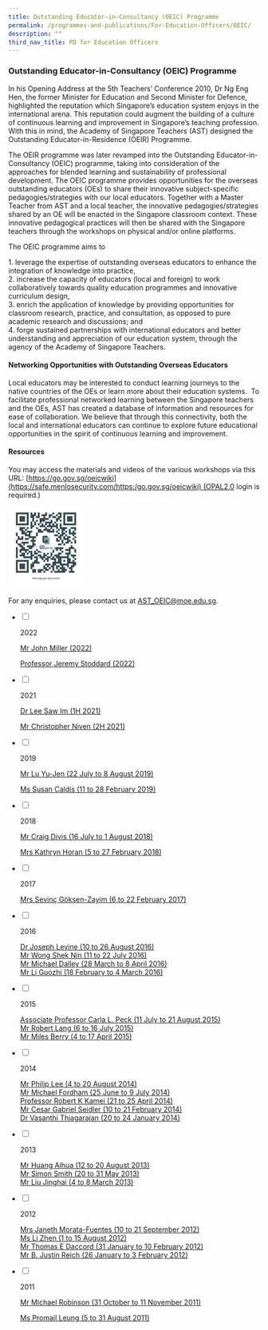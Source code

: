 ```yaml
---
title: Outstanding Educator–in–Consultancy (OEIC) Programme
permalink: /programmes-and-publications/For-Education-Officers/OEIC/
description: ""
third_nav_title: PD for Education Officers
---
```

### Outstanding Educator-in-Consultancy (OEIC) Programme

In his Opening Address at the 5th Teachers’ Conference 2010, Dr Ng Eng Hen, the former Minister for Education and Second Minister for Defence, highlighted the reputation which Singapore’s education system enjoys in the international arena. This reputation could augment the building of a culture of continuous learning and improvement in Singapore’s teaching profession. With this in mind, the Academy of Singapore Teachers (AST) designed the Outstanding Educator-in-Residence (OEIR) Programme.

The OEIR programme was later revamped into the Outstanding Educator-in-Consultancy (OEIC) programme, taking into consideration of the approaches for blended learning and sustainability of professional development. The OEIC programme provides opportunities for the overseas outstanding educators (OEs) to share their innovative subject-specific pedagogies/strategies with our local educators. Together with a Master Teacher from AST and a local teacher, the innovative pedagogies/strategies shared by an OE will be enacted in the Singapore classroom context. These innovative pedagogical practices will then be shared with the Singapore teachers through the workshops on physical and/or online platforms.

The OEIC programme aims to

1\.  leverage the expertise of outstanding overseas educators to enhance the integration of knowledge into practice, <br>
2.  increase the capacity of educators (local and foreign) to work collaboratively towards quality education programmes and innovative curriculum design,<br>
3.  enrich the application of knowledge by providing opportunities for classroom research, practice, and consultation, as opposed to pure academic research and discussions; and <Br>
4.  forge sustained partnerships with international educators and better understanding and appreciation of our education system, through the agency of the Academy of Singapore Teachers.

#### Networking Opportunities with Outstanding Overseas Educators
 

Local educators may be interested to conduct learning journeys to the native countries of the OEs or learn more about their education systems.  To facilitate professional networked learning between the Singapore teachers and the OEs, AST has created a database of information and resources for ease of collaboration. We believe that through this connectivity, both the local and international educators can continue to explore future educational opportunities in the spirit of continuous learning and improvement.

#### Resources
 

You may access the materials and videos of the various workshops via this URL: [https://go.gov.sg/oeicwiki](https://safe.menlosecurity.com/https:/go.gov.sg/oeicwiki) (OPAL2.0 login is required.)

<img src="/images/oeicqr.png" style="width:30%">

For any enquiries, please contact us at [AST\_OEIC@moe.edu.sg](mailto:AST_OEIC@moe.edu.sg).

<ul class="jekyllcodex_accordion">  
  
<li>  
  
<input type="checkbox" id="accordion1">  
  
<label for="accordion1">2022</label>  
  
<div>  
  
<p>
<a href="https://staging.d2dfevnwgxersp.amplifyapp.com/oeic/Mr-John-Miller/">Mr John Miller (2022)</a><br> 
	
<a href="https://staging.d2dfevnwgxersp.amplifyapp.com/oeic/Professor-Jeremy-Stoddard/">Professor Jeremy Stoddard (2022)</a>
</p>  
  
</div>  
  
</li>  
<li>  
  
<input type="checkbox" id="accordion2">  
  
<label for="accordion2">2021</label>  
  
<div>  
  
<p>
<a href="https://staging.d2dfevnwgxersp.amplifyapp.com/oeic/Dr-Lee-Saw-Im/">Dr Lee Saw Im (1H 2021)</a><br> 
	
<a href="https://staging.d2dfevnwgxersp.amplifyapp.com/oeic/Mr-Christopher-Niven/">Mr Christopher Niven (2H 2021)</a>
</p>  
  
</div>  
  
</li>  
 
<li>  
  
<input type="checkbox" id="accordion3">  
  
<label for="accordion3">2019</label>  
  
<div>  
  
<p>
<a href="https://staging.d2dfevnwgxersp.amplifyapp.com/oeic/Mr-Lu-Yu-Jen/">Mr Lu Yu-Jen (22 July to 8 August 2019)</a><br> 
	
<a href="https://staging.d2dfevnwgxersp.amplifyapp.com/oeic/Ms-Susan-Caldis/">Ms Susan Caldis (11 to 28 February 2019)</a>
</p>  
  
</div>  
  
</li>  
	
<li>  
  
<input type="checkbox" id="accordion4">  
  
<label for="accordion4">2018</label>  
  
<div>  
  
<p>
<a href="https://staging.d2dfevnwgxersp.amplifyapp.com/oeic/Mr-Craig-Divis/">Mr Craig Divis (16 July to 1 August 2018)</a><br> 
	
<a href="https://staging.d2dfevnwgxersp.amplifyapp.com/oeic/Mrs-Kathryn-Horan/">Mrs Kathryn Horan (5 to 27 February 2018)
</a>
</p>  
  
</div>  
  
</li>  
	
<li>  
  
<input type="checkbox" id="accordion5">  
  
<label for="accordion5">2017</label>  
  
<div>  
  
<p>
<a href="https://staging.d2dfevnwgxersp.amplifyapp.com/oeic/Mrs-Sevinc/">Mrs Sevinç Göksen-Zayim (6 to 22 February 2017)</a><br> 

  
</p>  
  
</div>  
  
</li>  
	
<li>  
  
<input type="checkbox" id="accordion6">  
  
<label for="accordion6">2016</label>  
  
<div>  
  
<p>
<a href="https://staging.d2dfevnwgxersp.amplifyapp.com/oeic/Dr-Joseph-Levine/">Dr Joseph Levine (10 to 26 August 2016)
</a><br> 
<a href="https://staging.d2dfevnwgxersp.amplifyapp.com/oeic/Mr-Wong-Shek-Nin/">Mr Wong Shek Nin (11 to 22 July 2016)</a><br> 
<a href="https://staging.d2dfevnwgxersp.amplifyapp.com/oeic/Mr-Michael-Dalley/">Mr Michael Dalley (28 March to 8 April 2016)</a><br> 	
<a href="https://staging.d2dfevnwgxersp.amplifyapp.com/oeic/Mr-Li-Guozhi/">Mr Li Guozhi (18 February to 4 March 2016)</a>
</p>  
  
</div>  
  
</li>  	
 
<li>  
  
<input type="checkbox" id="accordion7">  
  
<label for="accordion7">2015</label>  
  
<div>  
  
<p>
<a href="https://staging.d2dfevnwgxersp.amplifyapp.com/oeic/Associate-Professor-Carla-L-Peck/">Associate Professor Carla L. Peck (11 July to 21 August 2015)</a><br> 
<a href="https://staging.d2dfevnwgxersp.amplifyapp.com/oeic/Mr-Robert-Lang/">Mr Robert Lang (6 to 16 July 2015)</a><br> 	
<a href="https://staging.d2dfevnwgxersp.amplifyapp.com/oeic/Mr-Miles-Berry/">Mr Miles Berry (4 to 17 April 2015)</a>
</p>  
  
</div>  
  
</li>  
<li>  
  
<input type="checkbox" id="accordion8">  
  
<label for="accordion8">2014</label>  
  
<div>  
  
<p>
<a href="https://staging.d2dfevnwgxersp.amplifyapp.com/oeic/Mr-Philip-Lee/">Mr Philip Lee (4 to 20 August 2014)</a><br> 
<a href="https://staging.d2dfevnwgxersp.amplifyapp.com/oeic/Mr-Michael-Fordham/">Mr Michael Fordham (25 June to 9 July 2014)</a><br> 
<a href="https://staging.d2dfevnwgxersp.amplifyapp.com/oeic/Professor-Robert-K-Kamei/">Professor Robert K Kamei (21 to 25 April 2014)</a><br> 
<a href="https://staging.d2dfevnwgxersp.amplifyapp.com/oeic/Mr-Cesar-Gabriel-Seidler/">Mr Cesar Gabriel Seidler (10 to 21 February 2014)</a><br> 	
<a href="https://staging.d2dfevnwgxersp.amplifyapp.com/oeic/Dr-Vasanthi-Thiagarajan/">Dr Vasanthi Thiagarajan (20 to 24 January 2014)</a>
</p>  
  
</div>  
  
</li>  
  
<li>  
  
<input type="checkbox" id="accordion9">  
  
<label for="accordion9">2013</label>  
  
<div>  
  
<p>
<a href="https://staging.d2dfevnwgxersp.amplifyapp.com/oeic/Mr-Huang-Aihua/">Mr Huang Aihua (12 to 20 August 2013)</a><br> 
<a href="https://staging.d2dfevnwgxersp.amplifyapp.com/oeic/Mr-Simon-Smith/">Mr Simon Smith (20 to 31 May 2013)</a><br> 
<a href="https://staging.d2dfevnwgxersp.amplifyapp.com/oeic/Mr-Liu-Jinghai/">Mr Liu Jinghai (4 to 8 March 2013)</a>
  
</p>  
  
</div>  
  
</li>  
	
<li>  
  
<input type="checkbox" id="accordion10">  
  
<label for="accordion10">2012</label>  
  
<div>  
  
<p>
<a href="https://staging.d2dfevnwgxersp.amplifyapp.com/oeic/Mrs-Janeth-Morata-Fuentes/">Mrs Janeth Morata-Fuentes (10 to 21 September 2012)</a><br> 
<a href="https://staging.d2dfevnwgxersp.amplifyapp.com/oeic/Ms-Li-Zhen/">Ms Li Zhen (1 to 15 August 2012)</a><br> 
<a href="https://staging.d2dfevnwgxersp.amplifyapp.com/oeic/Mr-Thomas-E-Daccord/">Mr Thomas E Daccord (31 January to 10 February 2012)</a><br> 	
<a href="https://staging.d2dfevnwgxersp.amplifyapp.com/oeic/Mr-B-Justin-Reich/">Mr B. Justin Reich (26 January to 3 February 2012)</a>
</p>  
  
</div>  
  
</li>  	
  
<li>  
  
<input type="checkbox" id="accordion11">  
  
<label for="accordion11">2011</label>  
  
<div>  
  
<p>
<a href="https://staging.d2dfevnwgxersp.amplifyapp.com/oeic/Mr-Michael-Robinson/">Mr Michael Robinson (31 October to 11 November 2011)
</a><br> 
	
<a href="https://staging.d2dfevnwgxersp.amplifyapp.com/oeic/Ms-Promail-Leung/">Ms Promail Leung (5 to 31 August 2011)</a>
</p>  
  
</div>  
  
</li>  

</ul>